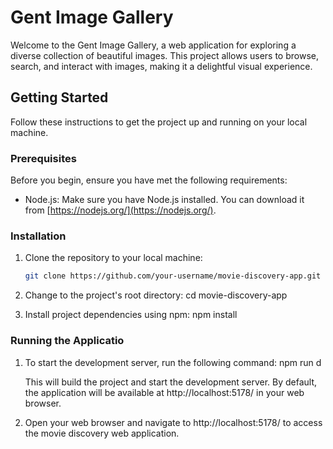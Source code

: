 # Gent Image Gallery

Welcome to the Gent Image Gallery, a web application for exploring a diverse collection of beautiful images. This project allows users to browse, search, and interact with images, making it a delightful visual experience.

## Getting Started

Follow these instructions to get the project up and running on your local machine.

### Prerequisites

Before you begin, ensure you have met the following requirements:

- Node.js: Make sure you have Node.js installed. You can download it from [https://nodejs.org/](https://nodejs.org/).

### Installation

1. Clone the repository to your local machine:

   ```bash
   git clone https://github.com/your-username/movie-discovery-app.git

2. Change to the project's root directory:
   cd movie-discovery-app

3. Install project dependencies using npm:
   npm install


### Running the Applicatio

1. To start the development server, run the following command:
   npm run d

   This will build the project and start the development server. By default, the application will be available at http://localhost:5178/ in your web browser.

2. Open your web browser and navigate to http://localhost:5178/ to access the movie discovery web application.